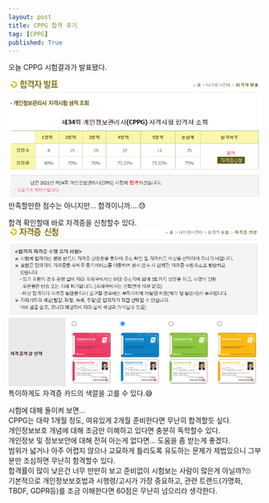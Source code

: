 ```yaml
---
layout: post
title: CPPG 합격 후기
tag: [CPPG]
published: True
---
```


오늘 CPPG 시험결과가 발표됐다.  

![](../../img/2021-12-22-CPPG%20합격발표/2021-12-22-11-17-21.png)  
만족할만한 점수는 아니지만... 합격이니까....😓  


합격 확인할때 바로 자격증을 신청할수 있다.
![](../../img/2021-12-22-CPPG%20합격발표/2021-12-22-11-21-47.png)  
![](../../img/2021-12-22-CPPG%20합격발표/2021-12-22-11-23-56.png)  
특이하게도 자격증 카드의 색깔을 고를 수 있다.😅  

시험에 대해 돌이켜 보면...  
CPPG는 대략 1개월 정도, 여유있게 2개월 준비한다면 무난히 합격할듯 싶다.  
개인정보보호 개념에 대해 조금만 이해하고 있다면 충분히 독학할수 있다.  
개인정보 및 정보보안에 대해 전혀 아는게 없다면... 도움을 좀 받는게 좋겠다.  
범위가 넓거나 아주 어렵지 않으나 교묘하게 틀리도록 유도하는 문제가 제법있으니 그부분만 조심하면 무난히 함격할수 있다.  
합격률이 많이 낮은건 너무 만만히 보고 준비없이 시험보는 사람이 많은게 아닐까?🙄   
기본적으로 개인정보보호법과 시행령/고시가 가장 중요하고, 관련 트랜드(가명화, TBDF, GDPR등)를 조금 이해한다면 60점은 무난히 넘으리라 생각한다.

<p></p>